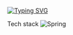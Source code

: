 [![Typing SVG](https://readme-typing-svg.demolab.com?font=Fira+Code&pause=1000&width=435&lines=Jw's+Github)](https://git.io/typing-svg)

Tech stack
![Spring](https://img.shields.io/badge/spring-%236DB33F.svg?style=for-the-badge&logo=spring&logoColor=white)

